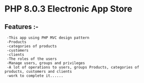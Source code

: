 # PHP 8.0.3 Electronic App Store
## Features :-
```
 -This app using PHP MVC design pattern
 -Products
 -categories of products
 -customers
 -clients
 -The roles of the users
 -Manage users, groups and privileges
 -A lot of operations to users, groups Products, categories of products, customers and clients
 -work to complete it......
